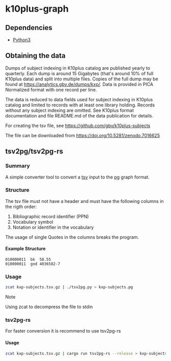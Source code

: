 # k10plus-graph

## Dependencies
- [Python3](https://www.python.org/)

## Obtaining the data
Dumps of subject indexing in K10plus catalog are published yearly to quarterly. Each dump is around 15 Gigabytes (that's around 10% of full K10plus data) and split into multiple files. Copies of the full dump may be found at https://analytics.gbv.de/dumps/kxp/. Data is provided in PICA Normalized format with one record per line.

The data is reduced to data fields used for subject indexing in K10plus catalog and limited to records with at least one library holding. Records without any subject indexing are omitted. See K10plus format documentation and file README.md of the data publication for details.

For creating the tsv file, see https://github.com/gbv/k10plus-subjects

The file can be downloaded from https://doi.org/10.5281/zenodo.7016625

## tsv2pg/tsv2pg-rs
### Summary
A simple converter tool to convert a [tsv](https://en.wikipedia.org/wiki/Tab-separated_values) input to the [pg](https://pg-format.github.io/specification) graph format.

### Structure
The tsv file must not have a header and must have the following columns in the rigth order:
1. Bibliographic record identifier (PPN)
2. Vocabulary symbol
3. Notation or identifier in the vocabulary

The usage of single Quotes in the columns breaks the program.

#### Example Structure
```tsv
010000011  bk  58.55
010000011  gnd 4036582-7
```

### Usage
```sh
zcat kxp-subjects.tsv.gz | ./tsv2pg.py > kxp-subjects.pg
```
> [!NOTE]
> Using zcat to decompress the file to stdin

### tsv2pg-rs
For faster conversion it is recommend to use tsv2pg-rs

#### Usage
```sh
zcat kxp-subjects.tsv.gz | cargo run tsv2pg-rs --release > kxp-subjects.pg
```

